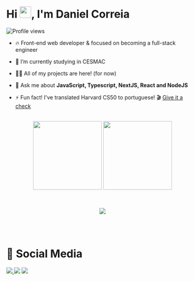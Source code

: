 <h1 align="left">Hi <img src="https://raw.githubusercontent.com/kaueMarques/kaueMarques/master/hi.gif" width="30px">, I'm Daniel Correia</h1>
<p align="left"> <img src="https://komarev.com/ghpvc/?username=danielcorreia-dev&color=blueviolet&style=for-the-badge" alt="Profile views" /> </p>

- 🔥 Front-end web developer & focused on becoming a full-stack engineer

- 🔭 I’m currently studying in CESMAC

- 👨‍💻 All of my projects are here! (for now)

- 💬 Ask me about **JavaScript, Typescript, NextJS, React and NodeJS**

- ⚡ Fun fact! I've translated Harvard CS50 to portuguese! 🎬 [Give it a check](https://aldonunes001.github.io/CS50-MCZ/)

<br>

<div align="center">
<img height="180em" src="https://github-readme-stats.vercel.app/api?username=danielcorreia-dev&show_icons=true&theme=midnight-purple&include_all_commits=true&count_private=true&bg_color=030303"/>
<img height="180em" src="https://github-readme-stats.vercel.app/api/top-langs/?username=danielcorreia-dev&layout=compact&langs_count=7&theme=midnight-purple&bg_color=030303"/>
</div>

&nbsp;

<p align="center">
  <a href="https://skillicons.dev">
    <img src="https://skillicons.dev/icons?i=ps,ai,figma,git,vim,ts,js,react,nextjs,tailwind,nodejs,nest" />
  </a>
</p>

<br><br>

<h1>👾 Social Media </h1>


<div display= inline-block>
<a href = "mailto:danielcorreia-dev@gmail.com"><img src="https://img.shields.io/badge/Gmail-D14836?style=for-the-badge&logo=gmail&logoColor=white" target="_blank">
<a href="https://www.linkedin.com/in/daniel-correia-dev" target="_blank"><img src="https://img.shields.io/badge/-LinkedIn-%230077B5?style=for-the-badge&logo=linkedin&logoColor=white" target="_blank"></a>
<a href="" target="_blank"><img src="https://img.shields.io/badge/Twitter-1DA1F2?style=for-the-badge&logo=twitter&logoColor=white" target="_blank">

</div>
